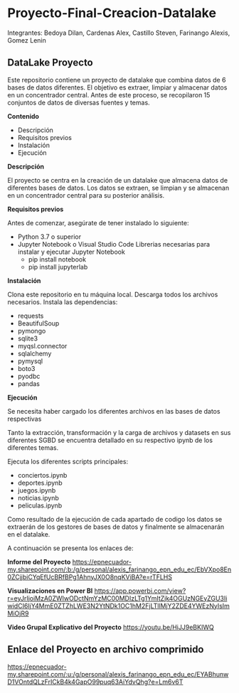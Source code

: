# Proyecto-Final-Creacion-Datalake

Integrantes: Bedoya Dilan, Cardenas Alex, Castillo Steven, Farinango Alexis, Gomez Lenin

## DataLake Proyecto
Este repositorio contiene un proyecto de datalake que combina datos de 6 bases de datos diferentes. El objetivo es extraer, limpiar y almacenar datos en un concentrador central. Antes de este proceso, se recopilaron 15 conjuntos de datos de diversas fuentes y temas.

**Contenido**

* Descripción
* Requisitos previos
* Instalación
* Ejecución

**Descripción**

El proyecto se centra en la creación de un datalake que almacena datos de diferentes bases de datos. Los datos se extraen, se limpian y se almacenan en un concentrador central para su posterior análisis.

**Requisitos previos**

Antes de comenzar, asegúrate de tener instalado lo siguiente:

* Python 3.7 o superior
* Jupyter Notebook o Visual Studio Code Librerias necesarias para instalar y ejecutar Jupyter Notebook
  - pip install notebook
  - pip install jupyterlab
  
**Instalación**

Clona este repositorio en tu máquina local. Descarga todos los archivos necesarios. Instala las dependencias:
* requests
* BeautifulSoup
* pymongo
* sqlite3
* myqsl.connector
* sqlalchemy
* pymysql
* boto3
* pyodbc
* pandas

**Ejecución**

Se necesita haber cargado los diferentes archivos en las bases de datos respectivas

Tanto la extracción, transformación y la carga de archivos y datasets en sus diferentes SGBD se encuentra detallado en su respectivo ipynb de los diferentes temas.

Ejecuta los diferentes scripts principales: 
* conciertos.ipynb
* deportes.ipynb
* juegos.ipynb
* noticias.ipynb
* peliculas.ipynb

Como resultado de la ejecución de cada apartado de codigo los datos se extraerán de los gestores de bases de datos y finalmente se almacenarán en el datalake.

A continuación se presenta los enlaces de:

**Informe del Proyecto** https://epnecuador-my.sharepoint.com/:b:/g/personal/alexis_farinango_epn_edu_ec/EbVXpo8En0ZCjjbiCYqEfUcBRfBPg1AhnyJX0O8nqKViBA?e=rTFLHS

**Visualizaciones en Power BI** https://app.powerbi.com/view?r=eyJrIjoiMzA0ZWIwODctNmYzMC00MDIzLTg1YmItZjk4OGUzNGEyZGU3IiwidCI6IjY4MmE0ZTZhLWE3N2YtNDk1OC1hM2FjLTllMjY2ZDE4YWEzNyIsImMiOjR9

**Video Grupal Explicativo del Proyecto** https://youtu.be/HiJJ9eBKIWQ

## Enlace del Proyecto en archivo comprimido

https://epnecuador-my.sharepoint.com/:u:/g/personal/alexis_farinango_epn_edu_ec/EYABhunwD1VOntdQLzFrICkB4k4GapO99puq63AiYdvQhg?e=Lm6v6T
